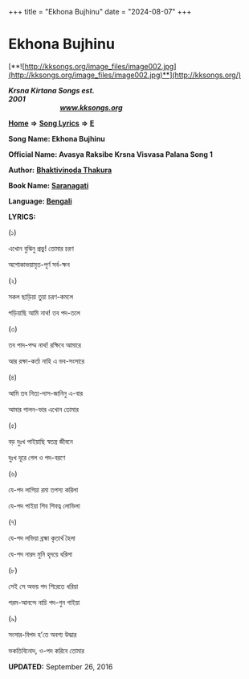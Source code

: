 +++
title = "Ekhona Bujhinu"
date = "2024-08-07"
+++

# Ekhona Bujhinu
[**![http://kksongs.org/image_files/image002.jpg](http://kksongs.org/image_files/image002.jpg)**](http://kksongs.org/)

**_Krsna Kirtana Songs est. 2001_**                                                                                                                                                 **_www.kksongs.org_**

**[Home](http://kksongs.org/)** **⇒** **[Song Lyrics](http://kksongs.org/lyrics.html)** **⇒** **[E](http://kksongs.org/songs/song_e.html)**

**Song Name: Ekhona Bujhinu**

**Official Name: Avasya Raksibe Krsna Visvasa Palana Song 1**

**Author:** [**Bhaktivinoda Thakura**](http://kksongs.org/authors/list/bhaktivinoda.html)

**Book Name: [Saranagati](http://kksongs.org/authors/literature/saranagati.html)**

**Language: [Bengali](http://kksongs.org/language/list/bengali.html)**

**LYRICS:**

(১)

এখোন বুঝিনু প্রভু! তোমার চরণ

অশোকাভয়ামৃত\-পূর্ণ সর্ব\-ক্ষন

(২)

সকল ছাড়িয়া তুয়া চরণ\-কমলে

পড়িয়াছি আমি নাথ! তব পদ\-তলে

(৩)

তব পাদ\-পদ্ম নাথ! রক্ষিবে আমারে

আর রক্ষা\-কর্তা নাহি এ ভব\-সংসারে

(৪)

আমি তব নিত্য\-দাস\-জানিনু এ\-বার

আমার পালন\-ভার এখোন তোমার

(৫)

বড় দুঃখ পাইয়াছি স্বতন্ত্র জীবনে

দুঃখ দূরে গেল ও পদ\-বরণে

(৬)

যে\-পদ লাগিয়া রমা তপস্য করিলা

যে\-পদ পাইয়া শিব শিবত্ব লোভিলা

(৭)

যে\-পদ লভিয়া ব্রহ্মা কৃতার্থ হৈলা

যে\-পদ নারদ মুনি হৃদয়ে ধরিলা

(৮)

সেই সে অভয় পদ শিরেতে ধরিয়া

পরম\-আনন্দে নাচি পদ\-গুন গাইয়া

(৯)

সংসার\-বিপদ হ’তে অবশ্য উদ্ধার

ভকতিবিনোদ, ও\-পদ করিবে তোমার

**UPDATED:** September 26, 2016